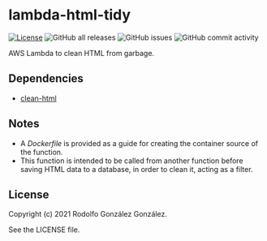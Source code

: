 # lambda-html-tidy

[![License](https://img.shields.io/badge/License-BSD_3--Clause-blue.svg)](https://opensource.org/licenses/BSD-3-Clause)
![GitHub all releases](https://img.shields.io/github/downloads/rgglez/yii-jui/total) 
![GitHub issues](https://img.shields.io/github/issues/rgglez/yii-jui) 
![GitHub commit activity](https://img.shields.io/github/commit-activity/y/rgglez/yii-jui)

AWS Lambda to clean HTML from garbage.

## Dependencies

* [clean-html](https://www.npmjs.com/package/clean-html)

## Notes

* A *Dockerfile* is provided as a guide for creating the container source of the function. 
* This function is intended to be called from another function before saving HTML data to a database, in order to clean it, acting as a filter.

## License

Copyright (c) 2021 Rodolfo González González.

See the LICENSE file.
